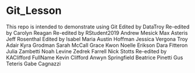 # Git_Lesson
This repo is intended to demonstrate using Git
Edited by DataTroy
Re-edited by Carolyn Reagan
Re-edited by RStudent2019
Andrew Mesick
Max Asteris
Jeff Rosenthal
Edited by Isabel Maria
Austin Hoffman
Jessica Vergona
Troy Adair
Kyra Grodman
Sarah McCall
Grace Kwon
Noelle Erikson
Dara Fitteron
Julia Zambetti
Noah Levine
Zedrek Farrell
Nick Stotts 
Re-edited by KAClifford
FullName Kevin Clifford
Anwyn Springfield
Beatrice Pinetti
Gus Teteris
Gabe Cagnazzi
